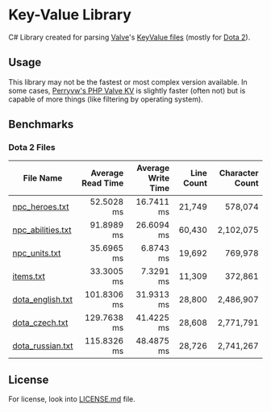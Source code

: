 # Key-Value Library

C# Library created for parsing [Valve](https://www.valvesoftware.com/en/)'s [KeyValue files](https://developer.valvesoftware.com/wiki/KeyValues) (mostly for [Dota 2](http://blog.dota2.com/?l=english)).

## Usage

This library may not be the fastest or most complex version available.
In some cases, [Perryvw's PHP Valve KV](https://github.com/Perryvw/PHPValveKV) is slightly faster (often not) but is capable of more things (like filtering by operating system). 

## Benchmarks

### Dota 2 Files

| File Name | Average Read Time | Average Write Time | Line Count | Character Count |
|-----------|------------------:|-------------------:|-----------:|----------------:|
| [npc_heroes.txt](https://raw.githubusercontent.com/SteamDatabase/GameTracking-Dota2/master/game/dota/scripts/npc/npc_heroes.txt) | 52.5028 ms | 16.7411 ms | 21,749 | 578,074 |
| [npc_abilities.txt](https://raw.githubusercontent.com/SteamDatabase/GameTracking-Dota2/master/game/dota/scripts/npc/npc_abilities.txt) | 91.8989 ms | 26.6094 ms | 60,430 | 2,102,075 |
| [npc_units.txt](https://raw.githubusercontent.com/SteamDatabase/GameTracking-Dota2/master/game/dota/scripts/npc/npc_units.txt) | 35.6965 ms | 6.8743 ms | 19,692 | 769,978 |
| [items.txt](https://raw.githubusercontent.com/dotabuff/d2vpk/master/dota_pak01/scripts/npc/items.txt) | 33.3005 ms | 7.3291 ms | 11,309 | 372,861 |
| [dota_english.txt](https://raw.githubusercontent.com/SteamDatabase/GameTracking-Dota2/master/game/dota/resource/dota_english.txt) | 101.8306 ms | 31.9313 ms | 28,800 | 2,486,907 |
| [dota_czech.txt](https://raw.githubusercontent.com/SteamDatabase/GameTracking-Dota2/master/game/dota/resource/dota_czech.txt) | 129.7638 ms | 41.4225 ms | 28,608 | 2,771,791 |
| [dota_russian.txt](https://raw.githubusercontent.com/SteamDatabase/GameTracking-Dota2/master/game/dota/resource/dota_russian.txt) | 115.8326 ms | 48.4875 ms | 28,726 | 2,741,267 |

## License

For license, look into [LICENSE.md](LICENSE.md) file.

